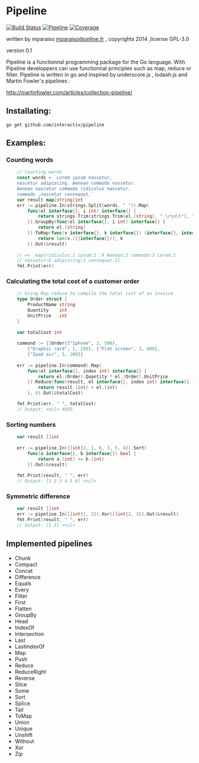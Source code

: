 # Pipeline

[![Build Status](https://travis-ci.org/interactiv/pipeline.svg?branch=master)](https://travis-ci.org/interactiv/pipeline) [![Pipeline](https://godoc.org/github.com/interactiv/pipeline?status.svg)](http://godoc.org/github.com/interactiv/pipeline) [![Coverage](http://gocover.io/_badge/github.com/interactiv/pipeline?0)](http://gocover.io/github.com/interactiv/pipeline)

written by mparaiso <mparaiso@online.fr> , copyrights 2014 ,license GPL-3.0

version 0.1

Pipeline is a functionnal programming package for the Go language. With Pipeline developpers can use 
functionnal principles such as map, reduce or filter. Pipeline is written in go and inspired by underscore.js , lodash.js and Martin Fowler's pipelines :

http://martinfowler.com/articles/collection-pipeline/

## Installating:

    go get github.com/interactiv/pipeline

## Examples:

### Counting words

```go
    // Counting words
    const words = `Lorem ipsum nascetur,
    nascetur adipiscing. Aenean commodo nascetur.
    Aenean nascetur commodo ridiculus nascetur,
    commodo ,nascetur consequat.`
    var result map[string]int
    err := pipeline.In(strings.Split(words, " ")).Map(
		func(el interface{}, i int) interface{} {
        	return strings.Trim(strings.Trim(el.(string), " \r\n\t"), ".,!")
    	}).GroupBy(func(el interface{}, i int) interface{} {
    		return el.(string)
    	}).ToMap(func(v interface{}, k interface{}) (interface{}, interface{}) {
    		return len(v.([]interface{})), k
    	}).Out(&result)
    
    // =>  map[ridiculus:1 ipsum:1 :9 Aenean:2 commodo:3 Lorem:1 
	// nascetur:6 adipiscing:1 consequat:1]
    fmt.Print(err)     
```

### Calculating the total cost of a customer order

```go
	// Using Map reduce to compile the total cost of an invoice
	type Order struct {
		ProductName string
		Quantity    int
		UnitPrice   int
	}
	
	var totalCost int
	
	command := []Order{{"Iphone", 2, 500}, 
		{"Graphic card", 1, 250}, {"Flat screen", 3, 600}, 
		{"Ipad air", 5, 200}}
		
	err := pipeline.In(command).Map(
		func(el interface{}, index int) interface{} {
			return el.(Order).Quantity * el.(Order).UnitPrice
		}).Reduce(func(result, el interface{}, index int) interface{} {
			return result.(int) + el.(int)
		}, 0).Out(&totalCost)

	fmt.Print(err, " ", totalCost)
	// Output: <nil> 4050
```

### Sorting numbers

```go
    var result []int
	
	err := pipeline.In([]int{2, 1, 6, 3, 5, 4}).Sort(
		func(a interface{}, b interface{}) bool {
			return a.(int) <= b.(int)
		}).Out(&result)
		
	fmt.Print(result, " ", err)
	// Output: [1 2 3 4 5 6] <nil>
```

### Symmetric difference

```go
	var result []int
	err := pipeline.In([]int{1, 2}).Xor([]int{2, 3}).Out(&result)
	fmt.Print(result, " ", err)
	// Output: [1 3] <nil>
```

## Implemented pipelines 

- Chunk
- Compact
- Concat
- Difference
- Equals
- Every
- Filter
- First
- Flatten
- GroupBy
- Head
- IndexOf
- Intersection
- Last
- LastIndexOf
- Map
- Push
- Reduce
- ReduceRight
- Reverse
- Slice
- Some
- Sort
- Splice
- Tail
- ToMap
- Union
- Unique
- Unshift
- Without
- Xor
- Zip

